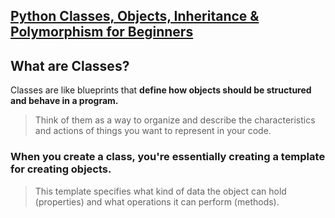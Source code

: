 ## [Python Classes, Objects, Inheritance & Polymorphism for Beginners](https://youtu.be/RpBBzci_cBk?feature=shared)

## What are Classes?

Classes are like blueprints that **define how objects should be structured and behave in a program.**

> Think of them as a way to organize and describe the characteristics and actions of things you want to represent in your code.

### When you create a class, you're essentially creating a template for creating objects.

> This template specifies what kind of data the object can hold (properties) and what operations it can perform (methods).
